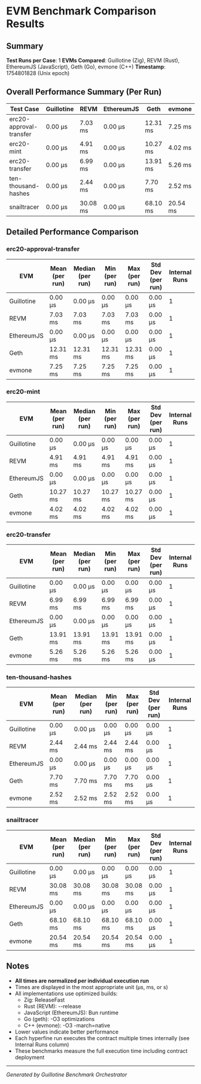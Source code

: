 # EVM Benchmark Comparison Results

## Summary

**Test Runs per Case**: 1
**EVMs Compared**: Guillotine (Zig), REVM (Rust), EthereumJS (JavaScript), Geth (Go), evmone (C++)
**Timestamp**: 1754801828 (Unix epoch)

## Overall Performance Summary (Per Run)

| Test Case | Guillotine | REVM | EthereumJS | Geth | evmone |
|-----------|------------|------|------------|------|--------|
| erc20-approval-transfer   | 0.00 μs | 7.03 ms | 0.00 μs | 12.31 ms | 7.25 ms |
| erc20-mint                | 0.00 μs | 4.91 ms | 0.00 μs | 10.27 ms | 4.02 ms |
| erc20-transfer            | 0.00 μs | 6.99 ms | 0.00 μs | 13.91 ms | 5.26 ms |
| ten-thousand-hashes       | 0.00 μs | 2.44 ms | 0.00 μs | 7.70 ms | 2.52 ms |
| snailtracer               | 0.00 μs | 30.08 ms | 0.00 μs | 68.10 ms | 20.54 ms |

## Detailed Performance Comparison

### erc20-approval-transfer

| EVM | Mean (per run) | Median (per run) | Min (per run) | Max (per run) | Std Dev (per run) | Internal Runs |
|-----|----------------|------------------|---------------|---------------|-------------------|---------------|
| Guillotine  | 0.00 μs | 0.00 μs | 0.00 μs | 0.00 μs | 0.00 μs |             1 |
| REVM        | 7.03 ms | 7.03 ms | 7.03 ms | 7.03 ms | 0.00 μs |             1 |
| EthereumJS  | 0.00 μs | 0.00 μs | 0.00 μs | 0.00 μs | 0.00 μs |             1 |
| Geth        | 12.31 ms | 12.31 ms | 12.31 ms | 12.31 ms | 0.00 μs |             1 |
| evmone      | 7.25 ms | 7.25 ms | 7.25 ms | 7.25 ms | 0.00 μs |             1 |

### erc20-mint

| EVM | Mean (per run) | Median (per run) | Min (per run) | Max (per run) | Std Dev (per run) | Internal Runs |
|-----|----------------|------------------|---------------|---------------|-------------------|---------------|
| Guillotine  | 0.00 μs | 0.00 μs | 0.00 μs | 0.00 μs | 0.00 μs |             1 |
| REVM        | 4.91 ms | 4.91 ms | 4.91 ms | 4.91 ms | 0.00 μs |             1 |
| EthereumJS  | 0.00 μs | 0.00 μs | 0.00 μs | 0.00 μs | 0.00 μs |             1 |
| Geth        | 10.27 ms | 10.27 ms | 10.27 ms | 10.27 ms | 0.00 μs |             1 |
| evmone      | 4.02 ms | 4.02 ms | 4.02 ms | 4.02 ms | 0.00 μs |             1 |

### erc20-transfer

| EVM | Mean (per run) | Median (per run) | Min (per run) | Max (per run) | Std Dev (per run) | Internal Runs |
|-----|----------------|------------------|---------------|---------------|-------------------|---------------|
| Guillotine  | 0.00 μs | 0.00 μs | 0.00 μs | 0.00 μs | 0.00 μs |             1 |
| REVM        | 6.99 ms | 6.99 ms | 6.99 ms | 6.99 ms | 0.00 μs |             1 |
| EthereumJS  | 0.00 μs | 0.00 μs | 0.00 μs | 0.00 μs | 0.00 μs |             1 |
| Geth        | 13.91 ms | 13.91 ms | 13.91 ms | 13.91 ms | 0.00 μs |             1 |
| evmone      | 5.26 ms | 5.26 ms | 5.26 ms | 5.26 ms | 0.00 μs |             1 |

### ten-thousand-hashes

| EVM | Mean (per run) | Median (per run) | Min (per run) | Max (per run) | Std Dev (per run) | Internal Runs |
|-----|----------------|------------------|---------------|---------------|-------------------|---------------|
| Guillotine  | 0.00 μs | 0.00 μs | 0.00 μs | 0.00 μs | 0.00 μs |             1 |
| REVM        | 2.44 ms | 2.44 ms | 2.44 ms | 2.44 ms | 0.00 μs |             1 |
| EthereumJS  | 0.00 μs | 0.00 μs | 0.00 μs | 0.00 μs | 0.00 μs |             1 |
| Geth        | 7.70 ms | 7.70 ms | 7.70 ms | 7.70 ms | 0.00 μs |             1 |
| evmone      | 2.52 ms | 2.52 ms | 2.52 ms | 2.52 ms | 0.00 μs |             1 |

### snailtracer

| EVM | Mean (per run) | Median (per run) | Min (per run) | Max (per run) | Std Dev (per run) | Internal Runs |
|-----|----------------|------------------|---------------|---------------|-------------------|---------------|
| Guillotine  | 0.00 μs | 0.00 μs | 0.00 μs | 0.00 μs | 0.00 μs |             1 |
| REVM        | 30.08 ms | 30.08 ms | 30.08 ms | 30.08 ms | 0.00 μs |             1 |
| EthereumJS  | 0.00 μs | 0.00 μs | 0.00 μs | 0.00 μs | 0.00 μs |             1 |
| Geth        | 68.10 ms | 68.10 ms | 68.10 ms | 68.10 ms | 0.00 μs |             1 |
| evmone      | 20.54 ms | 20.54 ms | 20.54 ms | 20.54 ms | 0.00 μs |             1 |


## Notes

- **All times are normalized per individual execution run**
- Times are displayed in the most appropriate unit (μs, ms, or s)
- All implementations use optimized builds:
  - Zig: ReleaseFast
  - Rust (REVM): --release
  - JavaScript (EthereumJS): Bun runtime
  - Go (geth): -O3 optimizations
  - C++ (evmone): -O3 -march=native
- Lower values indicate better performance
- Each hyperfine run executes the contract multiple times internally (see Internal Runs column)
- These benchmarks measure the full execution time including contract deployment

---

*Generated by Guillotine Benchmark Orchestrator*

